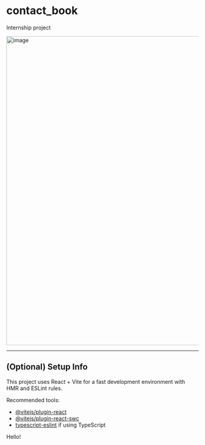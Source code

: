 # contact_book

Internship project

<img width="747" height="809" alt="image" src="https://github.com/user-attachments/assets/af261565-23fa-4f3e-ad72-5953c729b805" />

---

## (Optional) Setup Info

This project uses React + Vite for a fast development environment with HMR and ESLint rules.

Recommended tools:

- [@vitejs/plugin-react](https://github.com/vitejs/vite-plugin-react)
- [@vitejs/plugin-react-swc](https://github.com/vitejs/vite-plugin-react/blob/main/packages/plugin-react-swc)
- [typescript-eslint](https://typescript-eslint.io) if using TypeScript


Hello!
